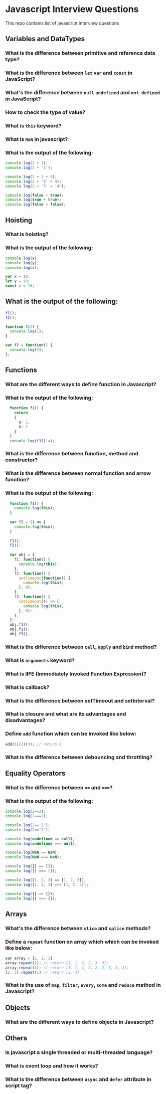 # Javascript Interview Questions
This repo contains list of javascript interview questions

## Variables and DataTypes

### What is the difference between primitive and reference data type?
### What is the difference between `let` `var` and `const` in JavaScript?
### What's the difference between `null` `undefined` and `not defined` in JavaScript?
### How to check the type of value?
### What is `this` keyword?
### What is `NaN` in javascript?
### What is the output of the following:
```javascript
console.log(2 + 3);
console.log(2 + '3');

console.log(2 + 3 + 4);
console.log(2 + '3' + 4);
console.log(2 + '3' + '4');

console.log(false + true);
console.log(true + true);
console.log(false + false);
```

## Hoisting

### What is hoisting?
### What is the output of the following:
```javascript
console.log(x);
console.log(y);
console.log(z);

var x = 10;
let y = 10;
const z = 10;
```
## What is the output of the following:
```javascript
f1();
f2();

function f1() {
  console.log(1);
}

var f2 = function() {
  console.log(2);
};
```

## Functions

### What are the different ways to define function in Javascript?
### What is the output of the following:
```javascript
  function f1() {
    return
    {
      a: 1,
      b: 2
    }
  }
  console.log(f1().a);
```
### What is the difference between function, method and constructor?
### What is the difference between normal function and arrow function?
### What is the output of the following:
```javascript
  function f1() {
    console.log(this);
  }
  
  var f2 = () => {
    console.log(this);
  }
  
  f1();
  f2();
  
  var obj = {
    f1: function() {
      console.log(this);
    },
    f2: function() {
      setTimeout(function() {
        console.log(this);
      }, 0);
    },
    f3: function() {
      setTimeout(() => {
        console.log(this);
      }, 0);
    },
  };
  obj.f1();
  obj.f2();
  obj.f3();
```
### What is the difference between `call`, `apply` and `bind` method?
### What is `arguments` keyword?
### What is IIFE (Immediately Invoked Function Expression)?
### What is callback?
### What is the difference between setTimeout and setInterval?
### What is closure and what are its advantages and disadvantages?
### Define `add` function which can be invoked like below:
```javascript
add(1)(2)(3); // return 6
```
### What is the difference between debouncing and throttling?

## Equality Operators

### What is the difference between `==` and `===`?
### What is the output of the following:
```javascript
console.log(2==2);
console.log(2===2);

console.log(2=='2');
console.log(2=='2');

console.log(undefined == null);
console.log(undefined === null);

console.log(NaN == NaN);
console.log(NaN === NaN);

console.log([] == []);
console.log([] === []);

console.log([1, 2, 3] == [1, 2, 3]);
console.log([1, 2, 3] === [1, 2, 3]);

console.log({} == {});
console.log({} === {});
```
## Arrays

### What's the difference between `slice` and `splice` methods?
### Define a `repeat` function on array which which can be invoked like below:
```javascript
var array = [1, 2, 3]
array.repeat(2); // return [1, 1, 2, 2, 3, 3];
array.repeat(3); // return [1, 1, 1, 2, 2, 2, 3, 3, 3];
[2, 3].repeat(1) // return [2, 3]
```
### What is the use of `map`, `filter`, `every`, `some` and `reduce` method in Javascript?

## Objects

### What are the different ways to define objects in Javascript?

## Others

### Is javascript a single threaded or multi-threaded language?
### What is event loop and how it works?
### What is the difference between `async` and `defer` attribute in script tag?
